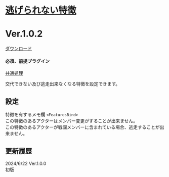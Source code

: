 # [逃げられない特徴](https://raw.githubusercontent.com/nuun888/MZ/master/NUUN_FeaturesBind.js)
# Ver.1.0.2
[ダウンロード](https://raw.githubusercontent.com/nuun888/MZ/master/NUUN_FeaturesBind.js)
#### 必須、前提プラグイン
[共通処理](https://github.com/nuun888/MZ/blob/master/README/Base.md)  

交代できない及び逃走出来なくなる特徴を設定できます。  

## 設定
特徴を有するメモ欄
`<FeaturesBind>`   
この特徴のあるアクターはメンバー変更がすることが出来ません。  
この特徴のあるアクターが戦闘メンバーに含まれている場合、逃走することが出来ません。  

## 更新履歴
2024/6/22 Ver.1.0.0  
初版  
